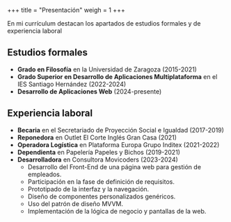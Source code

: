 +++
title = "Presentación"
weigh = 1
+++

En mi currículum destacan los apartados de estudios formales y de experiencia laboral

## **Estudios formales**

- **Grado en Filosofía** en la Universidad de Zaragoza (2015-2021)
- **Grado Superior en Desarrollo de Aplicaciones Multiplataforma** en el IES Santiago Hernández (2022-2024)
- **Desarrollo de Aplicaciones Web** (2024-presente)

## **Experiencia laboral**

- **Becaria** en el Secretariado de Proyección Social e Igualdad (2017-2019)
- **Reponedora** en Outlet El Corte Inglés Gran Casa (2021)
- **Operadora Logística** en Plataforma Europa Grupo Inditex (2021-2022)
- **Dependienta** en Papelería Papeles y Bichos (2019-2021)
- **Desarrolladora** en Consultora Movicoders (2023-2024)
  - Desarrollo del Front-End de una página web para gestión de empleados.
  - Participación en la fase de definición de requisitos.
  - Prototipado de la interfaz y la navegación.
  - Diseño de componentes personalizados genéricos.
  - Uso del patrón de diseño MVVM.
  - Implementación de la lógica de negocio y pantallas de la web.